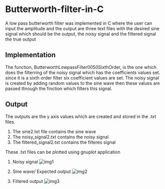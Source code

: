 # Butterworth-filter-in-C
A low pass butterworth filter was implemented in C where the user can input the amplitude and the output are three text files with the desired sine signal which should be the output, the noisy signal and the filtered signal the true output







## Implementation
The function, ButterworthLowpassFilter0050SixthOrder, is the one which does the filterring of the noisy signal which has the coefficients values set. since it is a sixth order filter six coefficient values are set. The noisy signal is created by adding random values to the sine wave then these values are passed through the finction which filters this signal.
 
## Output
The outputs are the y axis values which are created and stored in the .txt files.
1. The sine2.txt file contains the sine wave
2. The noisy_signal2.txt contains the noisy signal
3. The filtered_signal2.txt contains the filteres signal

These .txt files can be plotted using gnuplot application

1. Noisy signal
![img1](https://drive.google.com/uc?export=view&id=1IrGY04t2Tvn_3BfMmBYUOqPSx-VaygWw)


2. Sine wave/ Expected output
![img2](https://drive.google.com/uc?export=view&id=1CeVA94NF-g2vARN1B4tyF8iwKxbN1YZG)


3. Filtered output
![img3](https://drive.google.com/uc?export=view&id=1wdgMTWnUlew09jhTvqY85BHT5EvGBO5O)

